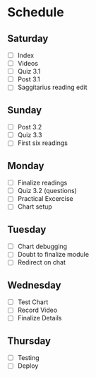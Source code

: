 # Schedule

## Saturday
* [ ] Index
* [ ] Videos
* [ ] Quiz 3.1
* [ ] Post 3.1
* [ ] Saggitarius reading edit 

## Sunday
* [ ] Post 3.2
* [ ] Quiz 3.3
* [ ] First six readings

## Monday 
* [ ] Finalize readings
* [ ] Quiz 3.2 (questions)
* [ ] Practical Excercise
* [ ] Chart setup

## Tuesday
* [ ] Chart debugging
* [ ] Doubt to finalize module
* [ ] Redirect on chat

## Wednesday
* [ ] Test Chart
* [ ] Record Video
* [ ] Finalize Details

## Thursday
* [ ] Testing
* [ ] Deploy
